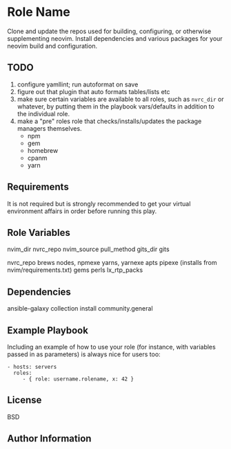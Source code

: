 Role Name
=========

Clone and update the repos used for building, configuring, or otherwise supplementing neovim.
Install dependencies and various packages for your neovim build and configuration.

TODO
----

1. configure yamllint; run autoformat on save
2. figure out that plugin that auto formats tables/lists etc
3. make sure certain variables are available to all roles, such as `nvrc_dir` or whatever, by putting them in the playbook vars/defaults in addition to the individual role.
4. make a "pre" roles role that checks/installs/updates the package managers themselves.
    - npm
    - gem
    - homebrew
    - cpanm
    - yarn

Requirements
------------

It is not required but is strongly recommended to get your virtual environment affairs in order before running this play.

Role Variables
--------------

nvim_dir
nvrc_repo
nvim_source
pull_method
gits_dir
gits

nvrc_repo
brews
nodes, npmexe
yarns, yarnexe
apts
pipexe (installs from nvim/requirements.txt)
gems
perls
lx_rtp_packs

Dependencies
------------

ansible-galaxy collection install community.general

Example Playbook
----------------

Including an example of how to use your role (for instance, with variables passed in as parameters) is always nice for users too:

    - hosts: servers
      roles:
         - { role: username.rolename, x: 42 }

License
-------

BSD

Author Information
------------------
